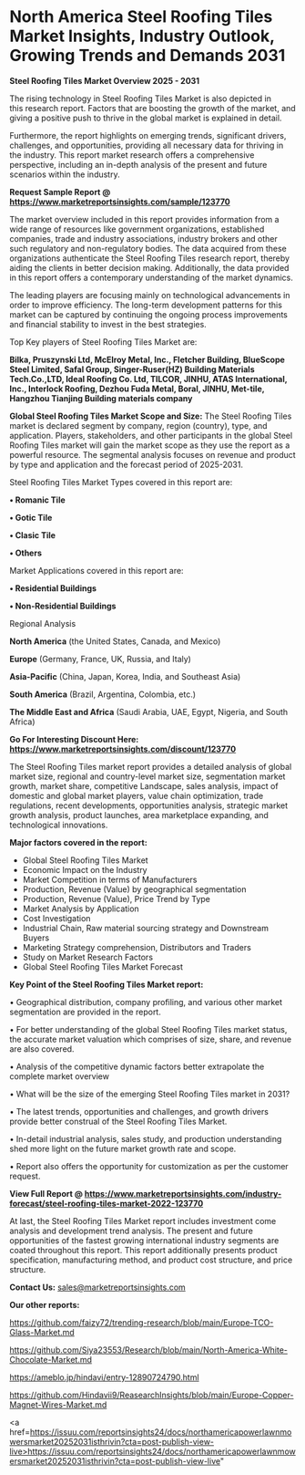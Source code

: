 # North America  Steel Roofing Tiles Market Insights, Industry Outlook, Growing Trends and Demands 2031

<Strong> Steel Roofing Tiles Market Overview 2025 - 2031</strong>

The rising technology in Steel Roofing Tiles Market is also depicted in this research report. Factors that are boosting the growth of the market, and giving a positive push to thrive in the global market is explained in detail.

Furthermore, the report highlights on emerging trends, significant drivers, challenges, and opportunities, providing all necessary data for thriving in the industry. This report market research offers a comprehensive perspective, including an in-depth analysis of the present and future scenarios within the industry.

<strong>Request Sample Report @ <a href=https://www.marketreportsinsights.com/sample/123770>https://www.marketreportsinsights.com/sample/123770</a></strong>

The market overview included in this report provides information from a wide range of resources like government organizations, established companies, trade and industry associations, industry brokers and other such regulatory and non-regulatory bodies. The data acquired from these organizations authenticate the Steel Roofing Tiles research report, thereby aiding the clients in better decision making. Additionally, the data provided in this report offers a contemporary understanding of the market dynamics.

The leading players are focusing mainly on technological advancements in order to improve efficiency. The long-term development patterns for this market can be captured by continuing the ongoing process improvements and financial stability to invest in the best strategies.

Top Key players of Steel Roofing Tiles Market are:

<strong>Bilka, Pruszynski Ltd, McElroy Metal, Inc., Fletcher Building, BlueScope Steel Limited, Safal Group, Singer-Ruser(HZ) Building Materials Tech.Co.,LTD, Ideal Roofing Co. Ltd, TILCOR, JINHU, ATAS International, Inc., Interlock Roofing, Dezhou Fuda Metal, Boral, JINHU, Met-tile, Hangzhou Tianjing Building materials company</strong>

<strong><b>Global Steel Roofing Tiles Market Scope and Size:</b></strong>
The Steel Roofing Tiles market is declared segment by company, region (country), type, and application. Players, stakeholders, and other participants in the global Steel Roofing Tiles market will gain the market scope as they use the report as a powerful resource. The segmental analysis focuses on revenue and product by type and application and the forecast period of 2025-2031.

Steel Roofing Tiles Market Types covered in this report are:

<strong>• Romanic Tile

• Gotic Tile

• Clasic Tile

• Others</strong>

Market Applications covered in this report are:

<strong>• Residential Buildings

• Non-Residential Buildings</strong> 

Regional Analysis

<strong>North America</strong> (the United States, Canada, and Mexico)

<strong>Europe</strong> (Germany, France, UK, Russia, and Italy)

<strong>Asia-Pacific</strong> (China, Japan, Korea, India, and Southeast Asia)

<strong>South America</strong> (Brazil, Argentina, Colombia, etc.)

<strong>The Middle East and Africa</strong> (Saudi Arabia, UAE, Egypt, Nigeria, and South Africa)

<strong>Go For Interesting Discount Here: <a href=https://www.marketreportsinsights.com/discount/123770>https://www.marketreportsinsights.com/discount/123770</a></strong>

The Steel Roofing Tiles market report provides a detailed analysis of global market size, regional and country-level market size, segmentation market growth, market share, competitive Landscape, sales analysis, impact of domestic and global market players, value chain optimization, trade regulations, recent developments, opportunities analysis, strategic market growth analysis, product launches, area marketplace expanding, and technological innovations.

<strong><b>Major factors covered in the report:</b></strong>
<ul>
  <li>Global Steel Roofing Tiles Market </li>
  <li>Economic Impact on the Industry</li>
  <li>Market Competition in terms of Manufacturers</li>
  <li>Production, Revenue (Value) by geographical segmentation</li>
  <li>Production, Revenue (Value), Price Trend by Type</li>
  <li>Market Analysis by Application</li>
  <li>Cost Investigation</li>
  <li>Industrial Chain, Raw material sourcing strategy and Downstream Buyers</li>
  <li>Marketing Strategy comprehension, Distributors and Traders</li>
  <li>Study on Market Research Factors</li>
  <li>Global Steel Roofing Tiles Market Forecast</li>
</ul>

<strong><b>Key Point of the Steel Roofing Tiles Market report:</b></strong>

• Geographical distribution, company profiling, and various other market segmentation are provided in the report.

• For better understanding of the global Steel Roofing Tiles market status, the accurate market valuation which comprises of size, share, and revenue are also covered.

• Analysis of the competitive dynamic factors better extrapolate the complete market overview

• What will be the size of the emerging Steel Roofing Tiles market in 2031?

• The latest trends, opportunities and challenges, and growth drivers provide better construal of the Steel Roofing Tiles Market.

• In-detail industrial analysis, sales study, and production understanding shed more light on the future market growth rate and scope.

• Report also offers the opportunity for customization as per the customer request.

<strong><b>View Full Report @ <a href=https://www.marketreportsinsights.com/industry-forecast/steel-roofing-tiles-market-2022-123770>https://www.marketreportsinsights.com/industry-forecast/steel-roofing-tiles-market-2022-123770</a></b></strong>


At last, the Steel Roofing Tiles Market report includes investment come analysis and development trend analysis. The present and future opportunities of the fastest growing international industry segments are coated throughout this report. This report additionally presents product specification, manufacturing method, and product cost structure, and price structure.

<strong>Contact Us:</strong>
sales@marketreportsinsights.com

<strong>Our other reports:</strong>

<a href=https://github.com/faizy72/trending-research/blob/main/Europe-TCO-Glass-Market.md>https://github.com/faizy72/trending-research/blob/main/Europe-TCO-Glass-Market.md</a>

<a href=https://github.com/Siya23553/Research/blob/main/North-America-White-Chocolate-Market.md>https://github.com/Siya23553/Research/blob/main/North-America-White-Chocolate-Market.md</a>

<a href=https://ameblo.jp/hindavi/entry-12890724790.html>https://ameblo.jp/hindavi/entry-12890724790.html</a>

<a href=https://github.com/Hindavii9/ReasearchInsights/blob/main/Europe-Copper-Magnet-Wires-Market.md>https://github.com/Hindavii9/ReasearchInsights/blob/main/Europe-Copper-Magnet-Wires-Market.md</a>

<a href=https://issuu.com/reportsinsights24/docs/northamericapowerlawnmowersmarket20252031isthrivin?cta=post-publish-view-live>https://issuu.com/reportsinsights24/docs/northamericapowerlawnmowersmarket20252031isthrivin?cta=post-publish-view-live</a>"
